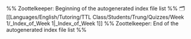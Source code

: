%% Zoottelkeeper: Beginning of the autogenerated index file list  %%
🗂️ [[Languages/English/Tutoring/TTL Class/Students/Trung/Quizzes/Week 1/_Index_of_Week 1|_Index_of_Week 1]]
%% Zoottelkeeper: End of the autogenerated index file list  %%
